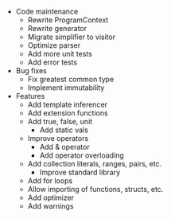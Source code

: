 - Code maintenance
    - Rewrite ProgramContext
    - Rewrite generator
    - Migrate simplifier to visitor
    - Optimize parser
    - Add more unit tests
    - Add error tests
- Bug fixes
    - Fix greatest common type
    - Implement immutability
- Features
    - Add template inferencer
    - Add extension functions
    - Add true, false, unit
        - Add static vals
    - Improve operators
        - Add & operator
        - Add operator overloading
    - Add collection literals, ranges, pairs, etc.
        - Improve standard library
    - Add for loops
    - Allow importing of functions, structs, etc.
    - Add optimizer
    - Add warnings
